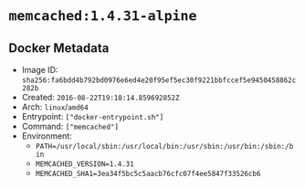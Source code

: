 # `memcached:1.4.31-alpine`

## Docker Metadata

- Image ID: `sha256:fa6bdd4b792bd0976e6ed4e20f95ef5ec30f9221bbfccef5e9450458862c282b`
- Created: `2016-08-22T19:18:14.859692852Z`
- Arch: `linux`/`amd64`
- Entrypoint: `["docker-entrypoint.sh"]`
- Command: `["memcached"]`
- Environment:
  - `PATH=/usr/local/sbin:/usr/local/bin:/usr/sbin:/usr/bin:/sbin:/bin`
  - `MEMCACHED_VERSION=1.4.31`
  - `MEMCACHED_SHA1=3ea34f5bc5c5aacb76cfc07f4ee5847f33526cb6`
